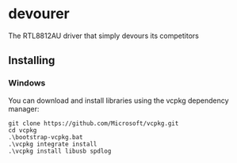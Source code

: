 # devourer
The RTL8812AU driver that simply devours its competitors

## Installing

### Windows

You can download and install libraries using the vcpkg dependency manager:

```
git clone https://github.com/Microsoft/vcpkg.git
cd vcpkg
.\bootstrap-vcpkg.bat
.\vcpkg integrate install
.\vcpkg install libusb spdlog
```
